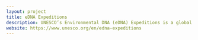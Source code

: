 ```yaml
---
layout: project
title: eDNA Expeditions
description: UNESCO’s Environmental DNA (eDNA) Expeditions is a global citizen science initiative aimed at advancing knowledge of marine biodiversity and the impacts of climate change on the distribution patterns of marine life across UNESCO World Heritage marine sites. 
website: https://www.unesco.org/en/edna-expeditions
---
```

